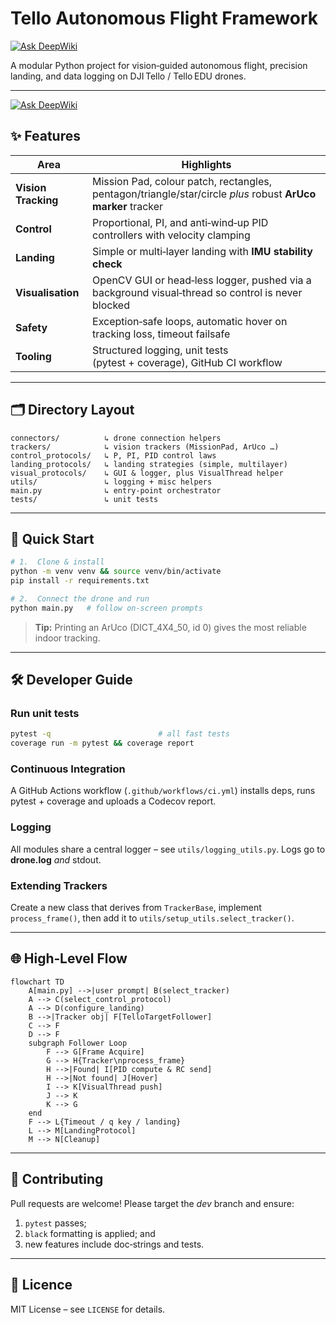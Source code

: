 # Tello Autonomous Flight Framework

[![Ask DeepWiki](https://deepwiki.com/badge.svg)](https://deepwiki.com/username/repository)

A modular Python project for vision‑guided autonomous flight, precision landing, and data logging on DJI Tello / Tello EDU drones.

---
[![Ask DeepWiki](https://deepwiki.com/badge.svg)](https://deepwiki.com/username/repository)


## ✨ Features

| Area                | Highlights                                                                                                  |
| ------------------- | ----------------------------------------------------------------------------------------------------------- |
| **Vision Tracking** | Mission Pad, colour patch, rectangles, pentagon/triangle/star/circle *plus* robust **ArUco marker** tracker |
| **Control**         | Proportional, PI, and anti‑wind‑up PID controllers with velocity clamping                                   |
| **Landing**         | Simple or multi‑layer landing with **IMU stability check**                                                  |
| **Visualisation**   | OpenCV GUI or head‑less logger, pushed via a background visual‑thread so control is never blocked           |
| **Safety**          | Exception‑safe loops, automatic hover on tracking loss, timeout failsafe                                    |
| **Tooling**         | Structured logging, unit tests (pytest + coverage), GitHub CI workflow                                      |

---

## 🗂️ Directory Layout

```text
connectors/          ↳ drone connection helpers
trackers/            ↳ vision trackers (MissionPad, ArUco …)
control_protocols/   ↳ P, PI, PID control laws
landing_protocols/   ↳ landing strategies (simple, multilayer)
visual_protocols/    ↳ GUI & logger, plus VisualThread helper
utils/               ↳ logging + misc helpers
main.py              ↳ entry‑point orchestrator
tests/               ↳ unit tests
```

---

## 🚀 Quick Start

```bash
# 1.  Clone & install
python -m venv venv && source venv/bin/activate
pip install -r requirements.txt

# 2.  Connect the drone and run
python main.py   # follow on‑screen prompts
```

> **Tip:** Printing an ArUco (DICT\_4X4\_50, id 0) gives the most reliable indoor tracking.

---

## 🛠️ Developer Guide

### Run unit tests

```bash
pytest -q                        # all fast tests
coverage run -m pytest && coverage report
```

### Continuous Integration

A GitHub Actions workflow (`.github/workflows/ci.yml`) installs deps, runs pytest + coverage and uploads a Codecov report.

### Logging

All modules share a central logger – see `utils/logging_utils.py`.  Logs go to **drone.log** *and* stdout.

### Extending Trackers

Create a new class that derives from `TrackerBase`, implement `process_frame()`, then add it to `utils/setup_utils.select_tracker()`.

---

## 🌐 High‑Level Flow

```mermaid
flowchart TD
    A[main.py] -->|user prompt| B(select_tracker)
    A --> C(select_control_protocol)
    A --> D(configure_landing)
    B -->|Tracker obj| F[TelloTargetFollower]
    C --> F
    D --> F
    subgraph Follower Loop
        F --> G[Frame Acquire]
        G --> H{Tracker\nprocess_frame}
        H -->|Found| I[PID compute & RC send]
        H -->|Not found| J[Hover]
        I --> K[VisualThread push]
        J --> K
        K --> G
    end
    F --> L{Timeout / q key / landing}
    L --> M[LandingProtocol]
    M --> N[Cleanup]
```

---

## 🤝 Contributing

Pull requests are welcome!  Please target the *dev* branch and ensure:

1. `pytest` passes;
2. `black` formatting is applied; and
3. new features include doc‑strings and tests.

---

## 📄 Licence

MIT License – see `LICENSE` for details.
